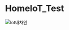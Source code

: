 # HomeIoT_Test
![Iot배차인](https://user-images.githubusercontent.com/123140313/236665689-af938897-e77d-42be-a843-1e890cdb01d8.png)
